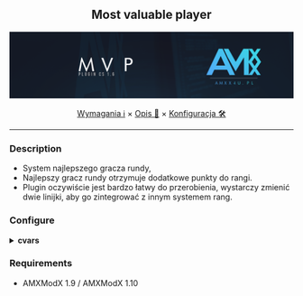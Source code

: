 <div align="center">

## Most valuable player

<img src="https://github.com/AMXX4u/Most-valuable-player/blob/main/assets/_impoart_mvp.png?raw=true"></img>

</div>

<p align="center">
  <a href="#requirements">Wymagania ℹ</a> ×
  <a href="#description">Opis 📄</a> ×
  <a href="#configure">Konfiguracja 🛠</a>
</p>

---

### Description 
- System najlepszego gracza rundy, 
- Najlepszy gracz rundy otrzymuje dodatkowe punkty do rangi.
- Plugin oczywiście jest bardzo łatwy do przerobienia, wystarczy zmienić dwie linijki, aby go zintegrować z innym systemem rang.

### Configure
<details>
  <summary><b>cvars</b></summary>

```cfg
  - mvp_kill_points "1"
    - Ile punktów za zabójstwo gracza
  - mvp_killhs_points "2"
    - Ile punktów za zabójstwo gracza w glowe
  - mvp_planted_points "2"
    - Ile punktów za podłożenie bomby
  - mvp_explode_points "3"
    - Ile punktów za wybuch bomby dla plantującego
  - mvp_defused_points "2"
    - Ile punktów za rozbrojenie bomby
  - mvp_ctwin_points "1"
    - Ile punktów za wygranie rundy przez CT
  - mvp_ttwin_points "1"
    - Ile punktów za wygranie rundy przez TT
  - mvp_reward_points "1"
    - Ile punktów doliczyć do rangi za zostanie MVP
```

</details>


### Requirements 
- AMXModX 1.9 / AMXModX 1.10

